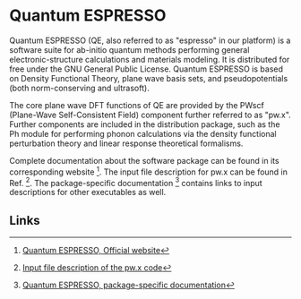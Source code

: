 # Quantum ESPRESSO

Quantum ESPRESSO (QE, also referred to as "espresso" in our platform) is a software suite for ab-initio quantum methods performing general electronic-structure calculations and materials modeling. It is distributed for free under the GNU General Public License. Quantum ESPRESSO is based on Density Functional Theory, plane wave basis sets, and pseudopotentials (both norm-conserving and ultrasoft). 

The core plane wave DFT functions of QE are provided by the PWscf (Plane-Wave Self-Consistent Field) component further referred to as "pw.x". Further components are included in the distribution package, such as the Ph module for performing phonon calculations via the density functional perturbation theory and linear response theoretical formalisms.

Complete documentation about the software package can be found in its corresponding website [^1]. The input file description for pw.x can be found in Ref. [^2]. The package-specific documentation [^3] contains links to input descriptions for other executables as well.

## Links

[^1]: [Quantum ESPRESSO, Official website](https://www.quantum-espresso.org/)
[^2]: [Input file description of the pw.x code](https://www.quantum-espresso.org/Doc/INPUT_PW.html)
[^3]: [Quantum ESPRESSO, package-specific documentation](https://www.quantum-espresso.org/resources/users-manual/specific-documentation)
[^6]: [Quantum ESPRESSO, Official GitHub repository](https://github.com/QEF/q-e/tags)
[^7]: [Calculation of Phonon Dispersions on the Grid Using Quantum ESPRESSO](http://users.ictp.it/~pub_off/lectures/lns024/10-giannozzi/10-giannozzi.pdf)
